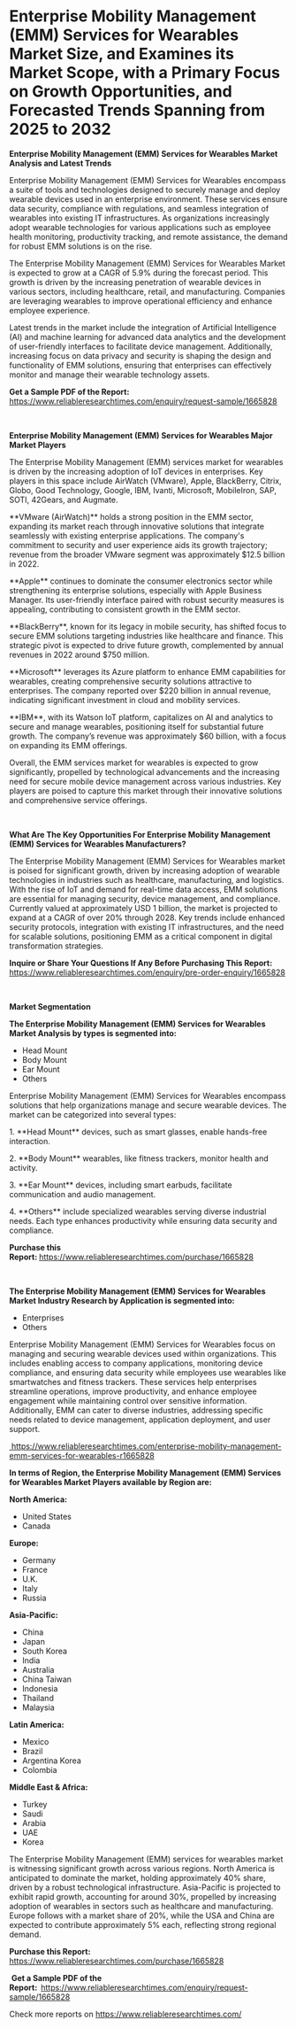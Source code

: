 <p><h1>Enterprise Mobility Management (EMM) Services for Wearables Market Size, and Examines its Market Scope, with a Primary Focus on Growth Opportunities, and Forecasted Trends Spanning from 2025 to 2032</h1></p><p><strong>Enterprise Mobility Management (EMM) Services for Wearables Market Analysis and Latest Trends</strong></p>
<p><p>Enterprise Mobility Management (EMM) Services for Wearables encompass a suite of tools and technologies designed to securely manage and deploy wearable devices used in an enterprise environment. These services ensure data security, compliance with regulations, and seamless integration of wearables into existing IT infrastructures. As organizations increasingly adopt wearable technologies for various applications such as employee health monitoring, productivity tracking, and remote assistance, the demand for robust EMM solutions is on the rise.</p><p>The Enterprise Mobility Management (EMM) Services for Wearables Market is expected to grow at a CAGR of 5.9% during the forecast period. This growth is driven by the increasing penetration of wearable devices in various sectors, including healthcare, retail, and manufacturing. Companies are leveraging wearables to improve operational efficiency and enhance employee experience. </p><p>Latest trends in the market include the integration of Artificial Intelligence (AI) and machine learning for advanced data analytics and the development of user-friendly interfaces to facilitate device management. Additionally, increasing focus on data privacy and security is shaping the design and functionality of EMM solutions, ensuring that enterprises can effectively monitor and manage their wearable technology assets.</p></p>
<p><strong>Get a Sample PDF of the Report:&nbsp;</strong> <a href="https://www.reliableresearchtimes.com/enquiry/request-sample/1665828?utm_campaign=2210&utm_medium=2&utm_source=Github&utm_content=ia&utm_term=11032025&utm_id=enterprise-mobility-management-emm-services-for-wearables">https://www.reliableresearchtimes.com/enquiry/request-sample/1665828</a></p>
<p>&nbsp;</p>
<p><strong>Enterprise Mobility Management (EMM) Services for Wearables Major Market Players</strong></p>
<p><p>The Enterprise Mobility Management (EMM) services market for wearables is driven by the increasing adoption of IoT devices in enterprises. Key players in this space include AirWatch (VMware), Apple, BlackBerry, Citrix, Globo, Good Technology, Google, IBM, Ivanti, Microsoft, MobileIron, SAP, SOTI, 42Gears, and Augmate.</p><p>**VMware (AirWatch)** holds a strong position in the EMM sector, expanding its market reach through innovative solutions that integrate seamlessly with existing enterprise applications. The company's commitment to security and user experience aids its growth trajectory; revenue from the broader VMware segment was approximately $12.5 billion in 2022.</p><p>**Apple** continues to dominate the consumer electronics sector while strengthening its enterprise solutions, especially with Apple Business Manager. Its user-friendly interface paired with robust security measures is appealing, contributing to consistent growth in the EMM sector.</p><p>**BlackBerry**, known for its legacy in mobile security, has shifted focus to secure EMM solutions targeting industries like healthcare and finance. This strategic pivot is expected to drive future growth, complemented by annual revenues in 2022 around $750 million.</p><p>**Microsoft** leverages its Azure platform to enhance EMM capabilities for wearables, creating comprehensive security solutions attractive to enterprises. The company reported over $220 billion in annual revenue, indicating significant investment in cloud and mobility services.</p><p>**IBM**, with its Watson IoT platform, capitalizes on AI and analytics to secure and manage wearables, positioning itself for substantial future growth. The company’s revenue was approximately $60 billion, with a focus on expanding its EMM offerings.</p><p>Overall, the EMM services market for wearables is expected to grow significantly, propelled by technological advancements and the increasing need for secure mobile device management across various industries. Key players are poised to capture this market through their innovative solutions and comprehensive service offerings.</p></p>
<p>&nbsp;</p>
<p><strong>What Are The Key Opportunities For Enterprise Mobility Management (EMM) Services for Wearables Manufacturers?</strong></p>
<p><p>The Enterprise Mobility Management (EMM) Services for Wearables market is poised for significant growth, driven by increasing adoption of wearable technologies in industries such as healthcare, manufacturing, and logistics. With the rise of IoT and demand for real-time data access, EMM solutions are essential for managing security, device management, and compliance. Currently valued at approximately USD 1 billion, the market is projected to expand at a CAGR of over 20% through 2028. Key trends include enhanced security protocols, integration with existing IT infrastructures, and the need for scalable solutions, positioning EMM as a critical component in digital transformation strategies.</p></p>
<p><strong>Inquire or Share Your Questions If Any Before Purchasing This Report:</strong> <a href="https://www.reliableresearchtimes.com/enquiry/pre-order-enquiry/1665828?utm_campaign=2210&utm_medium=2&utm_source=Github&utm_content=ia&utm_term=11032025&utm_id=enterprise-mobility-management-emm-services-for-wearables">https://www.reliableresearchtimes.com/enquiry/pre-order-enquiry/1665828</a></p>
<p>&nbsp;</p>
<p><strong>Market Segmentation</strong></p>
<p><strong>The Enterprise Mobility Management (EMM) Services for Wearables Market Analysis by types is segmented into:</strong></p>
<p><ul><li>Head Mount</li><li>Body Mount</li><li>Ear Mount</li><li>Others</li></ul></p>
<p><p>Enterprise Mobility Management (EMM) Services for Wearables encompass solutions that help organizations manage and secure wearable devices. The market can be categorized into several types: </p><p>1. **Head Mount** devices, such as smart glasses, enable hands-free interaction.  </p><p>2. **Body Mount** wearables, like fitness trackers, monitor health and activity.  </p><p>3. **Ear Mount** devices, including smart earbuds, facilitate communication and audio management.   </p><p>4. **Others** include specialized wearables serving diverse industrial needs. Each type enhances productivity while ensuring data security and compliance.</p></p>
<p><strong>Purchase this Report:&nbsp;</strong><a href="https://www.reliableresearchtimes.com/purchase/1665828?utm_campaign=2210&utm_medium=2&utm_source=Github&utm_content=ia&utm_term=11032025&utm_id=enterprise-mobility-management-emm-services-for-wearables">https://www.reliableresearchtimes.com/purchase/1665828</a></p>
<p>&nbsp;</p>
<p><strong>The Enterprise Mobility Management (EMM) Services for Wearables Market Industry Research by Application is segmented into:</strong></p>
<p><ul><li>Enterprises</li><li>Others</li></ul></p>
<p><p>Enterprise Mobility Management (EMM) Services for Wearables focus on managing and securing wearable devices used within organizations. This includes enabling access to company applications, monitoring device compliance, and ensuring data security while employees use wearables like smartwatches and fitness trackers. These services help enterprises streamline operations, improve productivity, and enhance employee engagement while maintaining control over sensitive information. Additionally, EMM can cater to diverse industries, addressing specific needs related to device management, application deployment, and user support.</p></p>
<p><a href="https://www.reliableresearchtimes.com/enterprise-mobility-management-emm-services-for-wearables-r1665828?utm_campaign=2210&utm_medium=2&utm_source=Github&utm_content=ia&utm_term=11032025&utm_id=enterprise-mobility-management-emm-services-for-wearables">&nbsp;https://www.reliableresearchtimes.com/enterprise-mobility-management-emm-services-for-wearables-r1665828</a></p>
<p><strong>In terms of Region, the Enterprise Mobility Management (EMM) Services for Wearables Market Players available by Region are:</strong></p>
<p>
    <p> <strong> North America: </strong>
        <ul>
            <li>United States</li>
            <li>Canada</li>
        </ul>
        </p> 
    <p> <strong> Europe: </strong>
        <ul>
            <li>Germany</li>
            <li>France</li>
            <li>U.K.</li>
            <li>Italy</li>
            <li>Russia</li>
        </ul>
        </p> 
    <p> <strong> Asia-Pacific: </strong>
        <ul>
            <li>China</li>
            <li>Japan</li>
            <li>South Korea</li>
            <li>India</li>
            <li>Australia</li>
            <li>China Taiwan</li>
            <li>Indonesia</li>
            <li>Thailand</li>
            <li>Malaysia</li>
        </ul>
        </p> 
    <p> <strong> Latin America: </strong>
        <ul>
            <li>Mexico</li>
            <li>Brazil</li>
            <li>Argentina Korea</li>
            <li>Colombia</li>
        </ul>
        </p> 
    <p> <strong> Middle East & Africa: </strong>
        <ul>
            <li>Turkey</li>
            <li>Saudi</li>
            <li>Arabia</li>
            <li>UAE</li>
            <li>Korea</li>
        </ul>
    </p>
    </p>
<p><p>The Enterprise Mobility Management (EMM) services for wearables market is witnessing significant growth across various regions. North America is anticipated to dominate the market, holding approximately 40% share, driven by a robust technological infrastructure. Asia-Pacific is projected to exhibit rapid growth, accounting for around 30%, propelled by increasing adoption of wearables in sectors such as healthcare and manufacturing. Europe follows with a market share of 20%, while the USA and China are expected to contribute approximately 5% each, reflecting strong regional demand.</p></p>
<p><strong>Purchase this Report: </strong><a href="https://www.reliableresearchtimes.com/purchase/1665828?utm_campaign=2210&utm_medium=2&utm_source=Github&utm_content=ia&utm_term=11032025&utm_id=enterprise-mobility-management-emm-services-for-wearables">https://www.reliableresearchtimes.com/purchase/1665828</a></p>
<p>&nbsp;<strong>Get a Sample PDF of the Report:&nbsp;&nbsp;</strong><a href="https://www.reliableresearchtimes.com/enquiry/request-sample/1665828?utm_campaign=2210&utm_medium=2&utm_source=Github&utm_content=ia&utm_term=11032025&utm_id=enterprise-mobility-management-emm-services-for-wearables">https://www.reliableresearchtimes.com/enquiry/request-sample/1665828</a></p>
<p><strong></strong></p>
<p>Check more reports on <a href="https://www.reliableresearchtimes.com/?utm_campaign=2210&utm_medium=2&utm_source=Github&utm_content=ia&utm_term=11032025&utm_id=enterprise-mobility-management-emm-services-for-wearables">https://www.reliableresearchtimes.com/</a></p>